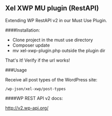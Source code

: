 ## Xel XWP MU plugin (RestAPI) 

Extending WP RestAPI v2 in our Must Use Plugin. 

####Installation: 

- Clone project in the must use directory
- Composer update 
- mv xel-xwp-plugin.php outside the plugin dir 

That's it! Verify if the url works! 

###Usage

Receive all post types of the WordPress site: 

`/wp-json/xel-xwp/post-types`

####WP REST API v2 docs: 

http://v2.wp-api.org/
